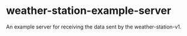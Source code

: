 # weather-station-example-server
An example server for receiving the data sent by the weather-station-v1.
